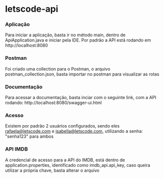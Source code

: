 # letscode-api

### Aplicação
Para iniciar a aplicação, basta ir no método main, dentro de ApiApplication.java e iniciar pela IDE. Por padrão a API está rodando em http://localhost:8080

### Postman
Foi criado uma collection para o Postman, o arquivo postman_collection.json, basta importar no postman para visualizar as rotas

### Documentação
Para acessar a documentação, basta inciar com o seguinte link, com a API rodando: http://localhost:8080/swagger-ui.html

### Acesso
Existem por padrão 2 usuários configurados, sendo eles rafaela@letscode.com e isabella@letscode.com, utilizando a senha: "senha123" para ambos

### API IMDB
A credencial de acesso para a API do IMDB, está dentro de application.properties, identificado como imdb_api.api_key, caso queira utilizar a própria chave, basta alterar o arquivo